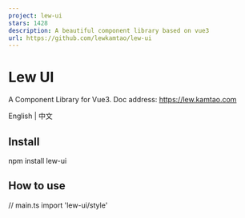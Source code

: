 ```yaml
---
project: lew-ui
stars: 1428
description: A beautiful component library based on vue3
url: https://github.com/lewkamtao/lew-ui
---
```


Lew UI
======

A Component Library for Vue3. Doc address: https://lew.kamtao.com

English | 中文

Install
-------

npm install lew-ui

How to use
----------

// main.ts
import 'lew-ui/style'

<script setup lang="ts">
// page.vue
import { LewButton } from 'lew-ui'
</script\>

<template\>
  <lew-button text\="Submit" />
</template\>

Open Source Libraries
---------------------

Lew UI uses the following open source libraries:

-   Tippy.js: For creating tooltips and popovers
-   Lucide: Provides a clean and beautiful icon set
-   VueUse: Collection of Vue Composition API utilities
-   Day.js: Lightweight library for date manipulation
-   Yup: Object schema validation library

We are grateful for the support these excellent open source projects provide to Lew UI.

License
-------

Lew UI is open source software licensed as MIT.
